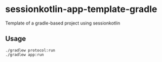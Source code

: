 # sessionkotlin-app-template-gradle

Template of a gradle-based project using sessionkotlin


## Usage
```shell
./gradlew protocol:run
./gradlew app:run
```


